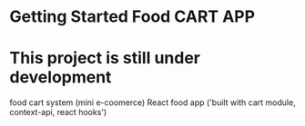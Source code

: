 # Getting Started Food CART APP


# This project is still under development 
food cart system (mini e-coomerce)
React food app ('built with cart module, context-api, react hooks')
